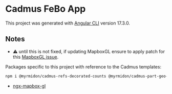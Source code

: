 # Cadmus FeBo App

This project was generated with [Angular CLI](https://github.com/angular/angular-cli) version 17.3.0.

## Notes

- ⚠️ until this is not fixed, if updating MapboxGL ensure to apply patch for this [MapboxGL issue](https://github.com/Wykks/ngx-mapbox-gl/issues/410).

Packages specific to this project with reference to the Cadmus templates:

```bash
npm i @myrmidon/cadmus-refs-decorated-counts @myrmidon/cadmus-part-geo-asserted-locations @myrmidon/cadmus-part-geo-asserted-toponyms @myrmidon/cadmus-part-epigraphy-support @myrmidon/cadmus-part-epigraphy-writing
```

- [ngx-mapbox-gl](https://github.com/Wykks/ngx-mapbox-gl)
